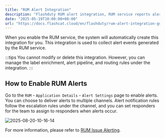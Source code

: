```yaml
---
title: "RUM Alert Integration"
description: "Flashduty RUM alert integration, RUM service reports alerts through this integration"
date: "2025-05-19T10:00:00+08:00"
url: "https://docs.flashcat.cloud/en/flashduty/rum-alert-integration-guide?nav=01JCQ7A4N4WRWNXW8EWEHXCMF5"
---
```


When you enable the RUM service, the system will automatically create this integration for you. This integration is used to collect alert events generated by the RUM service.

:::tips
You cannot modify or delete this integration. However, you can manage the label enrichment, alert pipeline, and routing rules under the integration.
:::

## How to Enable RUM Alerts

Go to the `RUM` - `Application Details` - `Alert Settings` page to enable alerts. You can choose to deliver alerts to multiple channels. Alert notification rules follow the escalation rules under the channel, and you can set responders for the team to assign to responders when alerts occur.

![2025-08-20-10-16-14](https://docs-cdn.flashcat.cloud/images/png/b6ad24809a2ee8f0b3c0b38988b46030.png)

For more information, please refer to [RUM Issue Alerting](https://docs.flashcat.cloud/en/flashduty/rum/issue-alerting?nav=01JCQ7A4N4WRWNXW8EWEHXCMF5).
